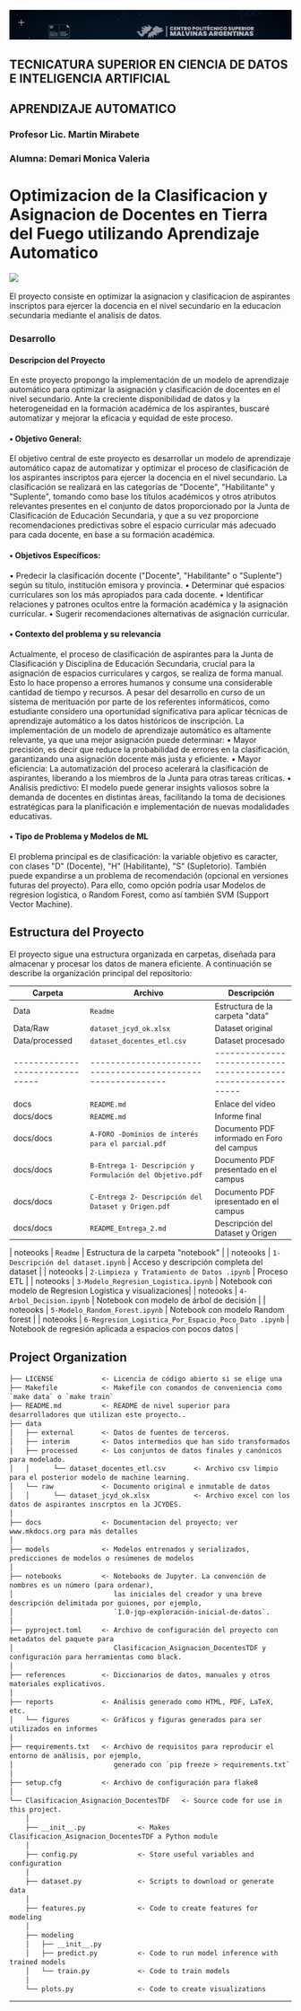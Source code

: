 ![Alt text](image.png)
## TECNICATURA SUPERIOR EN CIENCIA DE DATOS E INTELIGENCIA ARTIFICIAL
## APRENDIZAJE AUTOMATICO
### Profesor Lic. Martin Mirabete
### Alumna: Demari Monica Valeria
# Optimizacion de la Clasificacion y Asignacion de Docentes en Tierra del Fuego utilizando Aprendizaje Automatico

<a target="_blank" href="https://cookiecutter-data-science.drivendata.org/">
    <img src="https://img.shields.io/badge/CCDS-Project%20template-328F97?logo=cookiecutter" />
</a>

El proyecto consiste en optimizar la asignacion y clasificacion de aspirantes inscriptos para ejercer la docencia en el nivel secundario en la educacion secundaria mediante el analisis de datos.
### Desarrollo
 #### 	Descripcion del Proyecto
En este proyecto propongo la implementación de un modelo de aprendizaje automático para optimizar la asignación y clasificación de docentes en el nivel secundario. Ante la creciente disponibilidad de datos y la heterogeneidad en la formación académica de los aspirantes, buscaré automatizar y mejorar la eficacia y equidad de este proceso.
#### •	Objetivo General:
El objetivo central de este proyecto es desarrollar un modelo de aprendizaje automático capaz de automatizar y optimizar el proceso de clasificación de los aspirantes inscriptos para ejercer la docencia en el nivel secundario. La clasificación se realizará en las categorías de "Docente", "Habilitante" y "Suplente", tomando como base los títulos académicos y otros atributos relevantes presentes en el conjunto de datos proporcionado por la Junta de Clasificación de Educación Secundaria, y que a su vez proporcione recomendaciones predictivas sobre el espacio curricular más adecuado para cada docente, en base a su formación académica.
#### • Objetivos Específicos:
•	Predecir la clasificación docente ("Docente", "Habilitante" o "Suplente") según su título, institución emisora y provincia.
•	Determinar qué espacios curriculares son los más apropiados para cada docente.
•	Identificar relaciones y patrones ocultos entre la formación académica y la asignación curricular.
•	Sugerir recomendaciones alternativas de asignación curricular.

#### •	Contexto del problema y su relevancia
Actualmente, el proceso de clasificación de aspirantes para la Junta de Clasificación y Disciplina de Educación Secundaria, crucial para la asignación de espacios curriculares y cargos, se realiza de forma manual. Esto lo hace propenso a errores humanos y consume una considerable cantidad de tiempo y recursos.
A pesar del desarrollo en curso de un sistema de merituación por parte de los referentes informáticos, como estudiante considero una oportunidad significativa para aplicar técnicas de aprendizaje automático a los datos históricos de inscripción. La implementación de un modelo de aprendizaje automático es altamente relevante, ya que una mejor asignación puede determinar:
•	Mayor precisión, es decir que reduce la probabilidad de errores en la clasificación, garantizando una asignación docente más justa y eficiente.
•	Mayor eficiencia: La automatización del proceso acelerará la clasificación de aspirantes, liberando a los miembros de la Junta para otras tareas críticas.
•	Análisis predictivo: El modelo puede generar insights valiosos sobre la demanda de docentes en distintas áreas, facilitando la toma de decisiones estratégicas para la planificación e implementación de nuevas modalidades educativas.

#### •	Tipo de Problema y Modelos de ML
El problema principal es de clasificación: la variable objetivo es caracter, con clases "D" (Docente), "H" (Habilitante), "S" (Supletorio). También puede expandirse a un problema de recomendación (opcional en versiones futuras del proyecto). Para ello, como opción podría usar Modelos de regresion logistica, o Random Forest, como así también SVM (Support Vector Machine).

## Estructura del Proyecto
El proyecto sigue una estructura organizada en carpetas, diseñada para almacenar y procesar los datos de manera eficiente. A continuación se describe la organización principal del repositorio:

| Carpeta                       | Archivo                                                   | Descripción                                                 |
|-------------------------------|-----------------------------------------------------------|-------------------------------------------------------------|
|    Data                       | `Readme`                                                  | Estructura de la carpeta "data"                             |
|    Data/Raw                   | `dataset_jcyd_ok.xlsx`                                    | Dataset original                                            |
|    Data/processed             | `dataset_docentes_etl.csv`                                | Dataset procesado                                           |
|-------------------------------|-----------------------------------------------------------|-------------------------------------------------------------|  
|    docs                       | `README.md`                                               | Enlace del video                                            |
|    docs/docs                  | `README.md`                                               | Informe final                                               |
|    docs/docs                  | `A-FORO -Dominios de interés para el parcial.pdf`         | Documento PDF informado en Foro del campus                  |
|    docs/docs                  | `B-Entrega 1- Descripción y Formulación del Objetivo.pdf` | Documento PDF presentado en el campus                       |
|    docs/docs                  | `C-Entrega 2- Descripción del Dataset y Origen.pdf`       | Documento PDF ipresentado en el campus                      |
|    docs/docs                  | `README_Entrega_2.md `                                    | Descripción del Dataset y Origen                            |
 
|    noteooks                   | `Readme`                                                  | Estructura de la carpeta "notebook"                         |
|    noteooks                   | `1-Descripción del dataset.ipynb`                         | Acceso y descripción completa del dataset                   |
|    noteooks                   | `2-Limpieza y Tratamiento de Datos .ipynb`                | Proceso ETL                                                 |
|    noteooks                   | `3-Modelo_Regresion_Logistica.ipynb`                      | Notebook con modelo de Regresion Logística y visualizaciones|
|    noteooks                   | `4-Arbol_Decision.ipynb`                                  | Notebook con modelo de árbol de decisión                    |
|    noteooks                   | `5-Modelo_Random_Forest.ipynb`                            | Notebook con modelo Random forest                           |
|    noteooks                   | `6-Regresion_Logistica_Por_Espacio_Poco_Dato .ipynb`      | Notebook de regresión aplicada a espacios con pocos datos   |


## Project Organization

```
├── LICENSE            <- Licencia de código abierto si se elige una
├── Makefile           <- Makefile con comandos de conveniencia como `make data` o `make train`
├── README.md          <- README de nivel superior para desarrolladores que utilizan este proyecto..
├── data
│   ├── external       <- Datos de fuentes de terceros.
│   ├── interim        <- Datos intermedios que han sido transformados
│   ├── processed      <- Los conjuntos de datos finales y canónicos para modelado.
│   │      └── dataset_docentes_etl.csv       <- Archivo csv limpio para el posterior modelo de machine learning.
│   └── raw            <- Documento original e inmutable de datos
│   │      └── dataset_jcyd_ok.xlsx           <- Archivo excel con los datos de aspirantes inscrptos en la JCYDES.
│
├── docs               <- Documentacion del proyecto; ver www.mkdocs.org para más detalles
│
├── models             <- Modelos entrenados y serializados, predicciones de modelos o resúmenes de modelos
│
├── notebooks          <- Notebooks de Jupyter. La convención de nombres es un número (para ordenar),
│                         las iniciales del creador y una breve descripción delimitada por guiones, por ejemplo,
│                         `1.0-jqp-exploración-inicial-de-datos`.
│
├── pyproject.toml     <- Archivo de configuración del proyecto con metadatos del paquete para 
│                         Clasificacion_Asignacion_DocentesTDF y configuración para herramientas como black.
│
├── references         <- Diccionarios de datos, manuales y otros materiales explicativos.
│
├── reports            <- Análisis generado como HTML, PDF, LaTeX, etc.
│   └── figures        <- Gráficos y figuras generados para ser utilizados en informes
│
├── requirements.txt   <- Archivo de requisitos para reproducir el entorno de análisis, por ejemplo,
│                         generado con `pip freeze > requirements.txt`
│
├── setup.cfg          <- Archivo de configuración para flake8
│
└── Clasificacion_Asignacion_DocentesTDF   <- Source code for use in this project.
    │
    ├── __init__.py             <- Makes Clasificacion_Asignacion_DocentesTDF a Python module
    │
    ├── config.py               <- Store useful variables and configuration
    │
    ├── dataset.py              <- Scripts to download or generate data
    │
    ├── features.py             <- Code to create features for modeling
    │
    ├── modeling                
    │   ├── __init__.py 
    │   ├── predict.py          <- Code to run model inference with trained models          
    │   └── train.py            <- Code to train models
    │
    └── plots.py                <- Code to create visualizations
```

--------

